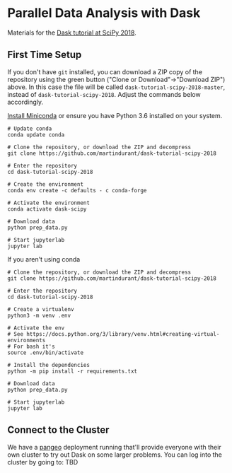 # Parallel Data Analysis with Dask

Materials for the [Dask tutorial at SciPy 2018](https://scipy2018.scipy.org/ehome/index.php?eventid=299527&tabid=711308&cid=2229599&sessionid=21547348&sessionchoice=1&).

## First Time Setup

If you don't have `git` installed, you can download a ZIP copy of the repository using the green button 
("Clone or Download"->"Download ZIP") above.
In this case the file will be called `dask-tutorial-scipy-2018-master`, instead of `dask-tutorial-scipy-2018`.
Adjust the commands below accordingly.


[Install Miniconda](https://conda.io/miniconda.html) or ensure you have Python 3.6 installed on your system.

```
# Update conda
conda update conda

# Clone the repository, or download the ZIP and decompress
git clone https://github.com/martindurant/dask-tutorial-scipy-2018

# Enter the repository
cd dask-tutorial-scipy-2018

# Create the environment
conda env create -c defaults - c conda-forge

# Activate the environment
conda activate dask-scipy

# Download data
python prep_data.py

# Start jupyterlab
jupyter lab
```

If you aren't using conda

```
# Clone the repository, or download the ZIP and decompress
git clone https://github.com/martindurant/dask-tutorial-scipy-2018

# Enter the repository
cd dask-tutorial-scipy-2018

# Create a virtualenv
python3 -m venv .env

# Activate the env
# See https://docs.python.org/3/library/venv.html#creating-virtual-environments
# For bash it's
source .env/bin/activate

# Install the dependencies
python -m pip install -r requirements.txt

# Download data
python prep_data.py

# Start jupyterlab
jupyter lab
```

## Connect to the Cluster

We have a [pangeo](https://github.com/pangeo-data/pangeo) deployment running that'll provide everyone with their own 
cluster to try out Dask on some larger problems.
You can log into the cluster by going to: TBD
